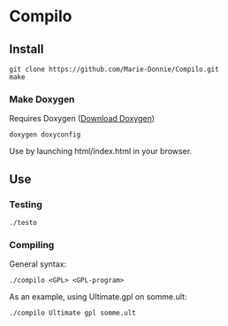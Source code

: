 # Compilo

## Install

```
git clone https://github.com/Marie-Donnie/Compilo.git
make
```

### Make Doxygen

Requires Doxygen ([Download Doxygen](http://www.stack.nl/~dimitri/doxygen/download.html))

```
doxygen doxyconfig
```
Use by launching html/index.html in your browser.

## Use

### Testing

```
./testo
```

### Compiling

General syntax:

```
./compilo <GPL> <GPL-program>
```

As an example, using Ultimate.gpl on somme.ult:

```
./compilo Ultimate gpl somme.ult
```
